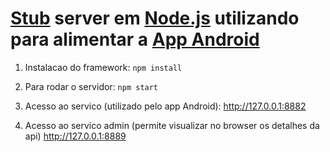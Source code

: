 [Stub] server em [Node.js] utilizando para alimentar a [App Android]
==============

1. Instalacao do framework:
`npm install`
2. Para rodar o servidor:
`npm start`
3. Acesso ao servico (utilizado pelo app Android):
http://127.0.0.1:8882
4. Acesso ao servico admin (permite visualizar no browser os detalhes da api)
http://127.0.0.1:8889


   [App Android]: <https://github.com/wesleygalindo/android-classes/tree/master/AulaListaWebService>
   [Node.js]: <https://nodejs.org/en/>
   [Stub]: <https://www.npmjs.com/package/stubby>
